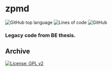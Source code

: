 # zpmd
![GitHub top language](https://img.shields.io/github/languages/top/pak-center/zpmd?style=plastic)
![Lines of code](https://img.shields.io/tokei/lines/github/pak-center/zpmd?label=total%20lines%20of%20code&style=plastic)
![GitHub](https://img.shields.io/github/license/pak-center/zpmd?style=plastic)
### Legacy code from BE thesis.
Archive
---

[![License: GPL v2](https://img.shields.io/badge/License-GPL_v2-blue.svg)](https://www.gnu.org/licenses/old-licenses/gpl-2.0.en.html)

